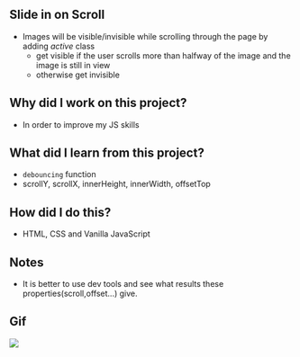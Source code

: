 ## Slide in on Scroll
- Images will be visible/invisible while scrolling through the page by adding *active* class
    - get visible if the user scrolls more than halfway of the image and the image is still in view
    - otherwise get invisible

## Why did I work on this project?
- In order to improve my JS skills

## What did I learn from this project?
- `debouncing` function
- scrollY, scrollX, innerHeight, innerWidth, offsetTop

## How did I do this?
- HTML, CSS and Vanilla JavaScript

## Notes
- It is better to use dev tools and see what results these properties(scroll,offset...) give.

## Gif
![](https://github.com/gokseloz/JavaScript30/blob/master/13%20-%20Slide%20in%20on%20Scroll/gif/gif.gif)







